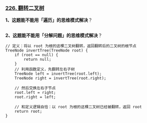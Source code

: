 ### [226. 翻转二叉树](https://leetcode.cn/problems/invert-binary-tree/)

**1、这题能不能用「遍历」的思维模式解决**？

```

```

**2、这题能不能用「分解问题」的思维模式解决**？

```
// 定义：将以 root 为根的这棵二叉树翻转，返回翻转后的二叉树的根节点
TreeNode invertTree(TreeNode root) {
    if (root == null) {
        return null;
    }
    // 利用函数定义，先翻转左右子树
    TreeNode left = invertTree(root.left);
    TreeNode right = invertTree(root.right);

    // 然后交换左右子节点
    root.left = right;
    root.right = left;

    // 和定义逻辑自恰：以 root 为根的这棵二叉树已经被翻转，返回 root
    return root;
}
```

